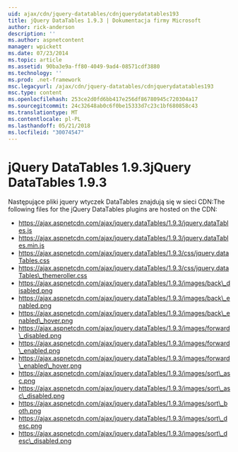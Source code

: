 ```yaml
---
uid: ajax/cdn/jquery-datatables/cdnjquerydatatables193
title: jQuery DataTables 1.9.3 | Dokumentacja firmy Microsoft
author: rick-anderson
description: ''
ms.author: aspnetcontent
manager: wpickett
ms.date: 07/23/2014
ms.topic: article
ms.assetid: 90ba3e9a-ff80-4049-9ad4-08571cdf3880
ms.technology: ''
ms.prod: .net-framework
msc.legacyurl: /ajax/cdn/jquery-datatables/cdnjquerydatatables193
msc.type: content
ms.openlocfilehash: 253ce2d0fd6bb417e256df86780945c720304a17
ms.sourcegitcommit: 24c32648ab0c6f0be15333d7c23c1bf680858c43
ms.translationtype: MT
ms.contentlocale: pl-PL
ms.lasthandoff: 05/21/2018
ms.locfileid: "30074547"
---
```

<a name="jquery-datatables-193"></a><span data-ttu-id="8eaad-102">jQuery DataTables 1.9.3</span><span class="sxs-lookup"><span data-stu-id="8eaad-102">jQuery DataTables 1.9.3</span></span>
====================
<span data-ttu-id="8eaad-103">Następujące pliki jquery wtyczek DataTables znajdują się w sieci CDN:</span><span class="sxs-lookup"><span data-stu-id="8eaad-103">The following files for the jQuery DataTables plugins are hosted on the CDN:</span></span>

- https://ajax.aspnetcdn.com/ajax/jquery.dataTables/1.9.3/jquery.dataTables.js
- https://ajax.aspnetcdn.com/ajax/jquery.dataTables/1.9.3/jquery.dataTables.min.js
- https://ajax.aspnetcdn.com/ajax/jquery.dataTables/1.9.3/css/jquery.dataTables.css
- https://ajax.aspnetcdn.com/ajax/jquery.dataTables/1.9.3/css/jquery.dataTables\_themeroller.css
- https://ajax.aspnetcdn.com/ajax/jquery.dataTables/1.9.3/images/back\_disabled.png
- https://ajax.aspnetcdn.com/ajax/jquery.dataTables/1.9.3/images/back\_enabled.png
- https://ajax.aspnetcdn.com/ajax/jquery.dataTables/1.9.3/images/back\_enabled\_hover.png
- https://ajax.aspnetcdn.com/ajax/jquery.dataTables/1.9.3/images/forward\_disabled.png
- https://ajax.aspnetcdn.com/ajax/jquery.dataTables/1.9.3/images/forward\_enabled.png
- https://ajax.aspnetcdn.com/ajax/jquery.dataTables/1.9.3/images/forward\_enabled\_hover.png
- https://ajax.aspnetcdn.com/ajax/jquery.dataTables/1.9.3/images/sort\_asc.png
- https://ajax.aspnetcdn.com/ajax/jquery.dataTables/1.9.3/images/sort\_asc\_disabled.png
- https://ajax.aspnetcdn.com/ajax/jquery.dataTables/1.9.3/images/sort\_both.png
- https://ajax.aspnetcdn.com/ajax/jquery.dataTables/1.9.3/images/sort\_desc.png
- https://ajax.aspnetcdn.com/ajax/jquery.dataTables/1.9.3/images/sort\_desc\_disabled.png
